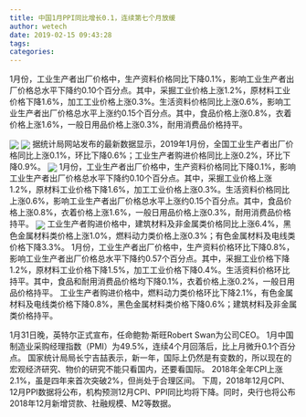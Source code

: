 ```yaml
---
title: 中国1月PPI同比增长0.1，连续第七个月放缓
author: wetech
date: 2019-02-15 09:43:28
tags: 
categories: 
---
```

1月份，工业生产者出厂价格中，生产资料价格同比下降0.1%，影响工业生产者出厂价格总水平下降约0.10个百分点。其中，采掘工业价格上涨1.2%，原材料工业价格下降1.6%，加工工业价格上涨0.3%。生活资料价格同比上涨0.6%，影响工业生产者出厂价格总水平上涨约0.15个百分点。其中，食品价格上涨0.8%，衣着价格上涨1.6%，一般日用品价格上涨0.3%，耐用消费品价格持平。
<!-- more -->
<img align="center" border="0" src="https://imgcdn.yicai.com/uppics/images/2019/02/1250eb7d34314e6df61c3f459b13b56c.jpg" />
<img align="center" border="0" src="https://imgcdn.yicai.com/uppics/images/2019/02/c6195cea7fa1cad49dfd846a216c24f0.jpg" />
据统计局网站发布的最新数据显示，2019年1月份，全国工业生产者出厂价格同比上涨0.1%，环比下降0.6%；工业生产者购进价格同比上涨0.2%，环比下降0.9%。
<img align="center" border="0" src="https://imgcdn.yicai.com/uppics/images/2019/02/8a83ac16b8eb6fe72801e888f7b535fc.jpg" />
1月份，工业生产者出厂价格中，生产资料价格同比下降0.1%，影响工业生产者出厂价格总水平下降约0.10个百分点。其中，采掘工业价格上涨1.2%，原材料工业价格下降1.6%，加工工业价格上涨0.3%。生活资料价格同比上涨0.6%，影响工业生产者出厂价格总水平上涨约0.15个百分点。其中，食品价格上涨0.8%，衣着价格上涨1.6%，一般日用品价格上涨0.3%，耐用消费品价格持平。
<img align="center" border="0" src="https://imgcdn.yicai.com/uppics/images/2019/02/aecde231635055faf0a868441a2effae.jpg" />
工业生产者购进价格中，建筑材料及非金属类价格同比上涨6.4%，黑色金属材料类价格上涨1.0%，燃料动力类价格上涨0.3%；有色金属材料及电线类价格下降3.3%。
1月份，工业生产者出厂价格中，生产资料价格环比下降0.8%，影响工业生产者出厂价格总水平下降约0.57个百分点。其中，采掘工业价格下降1.2%，原材料工业价格下降1.5%，加工工业价格下降0.4%。生活资料价格环比持平。其中，食品和耐用消费品价格均下降0.1%，衣着价格上涨0.2%，一般日用品价格持平。
工业生产者购进价格中，燃料动力类价格环比下降2.1%，有色金属材料及电线类价格下降0.8%，黑色金属材料类价格下降0.6%；建筑材料及非金属类价格持平。
 
 
1月31日晚，英特尔正式宣布，任命鲍勃·斯旺Robert Swan为公司CEO。
1月中国制造业采购经理指数（PMI）为49.5%，连续4个月回落后，比上月微升0.1个百分点。
国家统计局局长宁吉喆表示，新一年，国际上仍然是有变数的，所以现在的宏观经济研究、物价的研究不能只看国内，还要看国际。
2018年全年CPI上涨2.1%，虽是四年来首次突破2%，但尚处于合理区间。
下周，2018年12月CPI、12月PPI数据将公布，机构预测12月CPI、PPI同比均将下降。同时，央行也将公布2018年12月新增贷款、社融规模、M2等数据。
